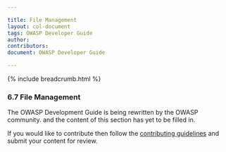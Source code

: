```yaml
---

title: File Management
layout: col-document
tags: OWASP Developer Guide
author:
contributors:
document: OWASP Developer Guide

---
```


{% include breadcrumb.html %}
### 6.7 File Management

The OWASP Development Guide is being rewritten by the OWASP community.
and the content of this section has yet to be filled in.

If you would like to contribute then follow the 
[contributing guidelines](https://github.com/OWASP/www-project-developer-guide/blob/main/CONTRIBUTING.md)
and submit your content for review.

